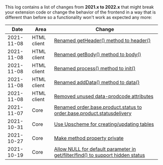 This log contains a list of changes from **2021.x to 2022.x** that might break your extension code or change the behavior of the frontend in a way that is different than before so a functionality won't work as expected any more:

| Date | Area | Change
| ---- | ---- | ------
| 2021-11-08 | HTML client | [Renamed getHeader() method to header()](https://github.com/aimeos/ai-client-html/commit/ed6c8e94d68dc42aba96ae363aa8a68b3ecf99d9)
| 2021-11-08 | HTML client | [Renamed getBody() method to body()](https://github.com/aimeos/ai-client-html/commit/f211c431f95d3b0334a91bb3f255b1db30b17a06)
| 2021-11-08 | HTML client | [Renamed process() method to init()](https://github.com/aimeos/ai-client-html/commit/ce2834e14f0616471d2cab114f10bca60b2e500e)
| 2021-11-08 | HTML client | [Renamed addData() method to data()](https://github.com/aimeos/ai-client-html/commit/941a57187fc32f81907f30c9aeabee50e9192c7d)
| 2021-11-08 | HTML client | [Removed unused data-prodcode attributes](https://github.com/aimeos/ai-client-html/commit/d689dcb7ef53a2a21524bdcf51c35c2a7172fd44)
| 2021-11-07 | Core | [Renamed order.base.product.status to order.base.product.statusdelivery](https://github.com/aimeos/aimeos-core/commit/4103117225b37a4ec297bd2c0d0aa3f9e956143d)
| 2021-10-31 | Core | [Use Upscheme for creating/updating tables](https://github.com/aimeos/aimeos-core/commit/65e48e2a40b6477939b87194d60980fbf6f50130)
| 2021-10-27 | Core | [Make method property private](https://github.com/aimeos/aimeos-core/commit/2eebaaadce89d1a033b5845c66f5323beb936855)
| 2021-10-19 | Core | [Allow NULL for default parameter in get/filter/find() to support hidden status](https://github.com/aimeos/aimeos-core/commit/16b7ac3dae2ad0ea4b59b4c10b68554554366fca)
